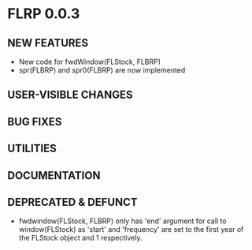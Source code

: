 # FLRP 0.0.3

## NEW FEATURES
- New code for fwdWindow(FLStock, FLBRP)
- spr(FLBRP) and spr0(FLBRP) are now implemented

## USER-VISIBLE CHANGES

## BUG FIXES

## UTILITIES

## DOCUMENTATION

## DEPRECATED & DEFUNCT
- fwdwindow(FLStock, FLBRP) only has 'end' argument for call to window(FLStock)
  as 'start' and 'frequency' are set to the first year of the FLStock object and
  1 respectively.
